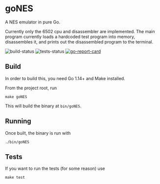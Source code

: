 # goNES
A NES emulator in pure Go.

Currently only the 6502 cpu and disassembler are implemented. The main 
program currently loads a hardcoded test program into memory, disassembles
it, and prints out the disassembled program to the terminal. 

![build-status](https://github.com/Jac0bDeal/goNES/workflows/Build/badge.svg?branch=main)
![tests-status](https://github.com/Jac0bDeal/goNES/workflows/Tests/badge.svg?branch=main)
[![go-report-card](https://goreportcard.com/badge/github.com/Jac0bDeal/goNES)](https://goreportcard.com/report/github.com/Jac0bDeal/goNES)

## Build
In order to build this, you need Go 1.14+ and Make installed.

From the project root, run
```shell script
make goNES
```

This will build the binary at `bin/goNES`.

## Running
Once built, the binary is run with
```shell script
./bin/goNES
```

## Tests
If you want to run the tests (for some reason) use
```shell script
make test
```
